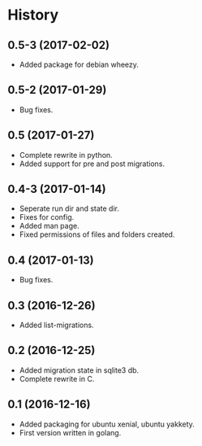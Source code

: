 # History

## 0.5-3 (2017-02-02)
* Added package for debian wheezy.

## 0.5-2 (2017-01-29)
* Bug fixes.

## 0.5 (2017-01-27)
* Complete rewrite in python.
* Added support for pre and post migrations.

## 0.4-3 (2017-01-14)
* Seperate run dir and state dir.
* Fixes for config.
* Added man page.
* Fixed permissions of files and folders created.

## 0.4 (2017-01-13)
* Bug fixes.

## 0.3 (2016-12-26)
* Added list-migrations.

## 0.2 (2016-12-25)
* Added migration state in sqlite3 db.
* Complete rewrite in C.

## 0.1 (2016-12-16)
* Added packaging for ubuntu xenial, ubuntu yakkety.
* First version written in golang.

